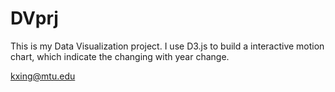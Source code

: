 DVprj
=====

This is my Data Visualization project. I use D3.js to build a interactive motion chart, which indicate the changing with year change.

kxing@mtu.edu


